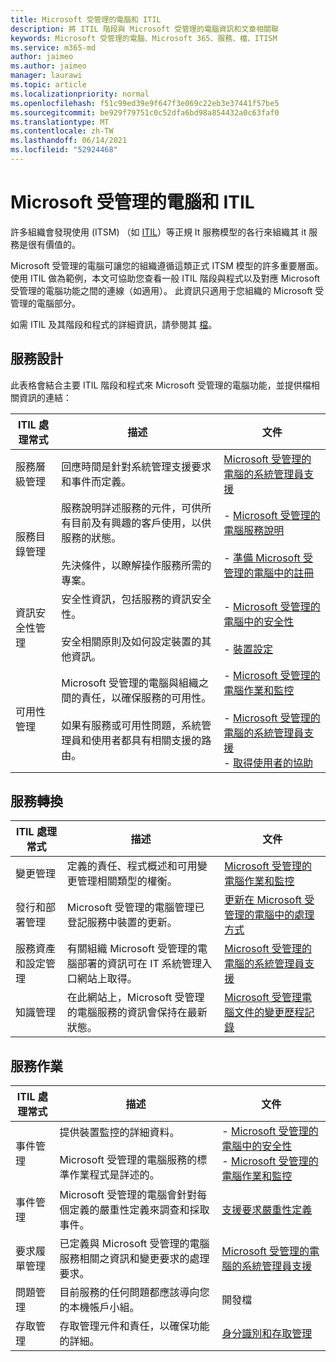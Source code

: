 ```yaml
---
title: Microsoft 受管理的電腦和 ITIL
description: 將 ITIL 階段與 Microsoft 受管理的電腦資訊和文章相關聯
keywords: Microsoft 受管理的電腦、Microsoft 365、服務、檔、ITISM
ms.service: m365-md
author: jaimeo
ms.author: jaimeo
manager: laurawi
ms.topic: article
ms.localizationpriority: normal
ms.openlocfilehash: f51c99ed39e9f647f3e069c22eb3e37441f57be5
ms.sourcegitcommit: be929f79751c0c52dfa6bd98a854432a0c63faf0
ms.translationtype: MT
ms.contentlocale: zh-TW
ms.lasthandoff: 06/14/2021
ms.locfileid: "52924468"
---
```

# <a name="microsoft-managed-desktop-and-itil"></a>Microsoft 受管理的電腦和 ITIL

許多組織會發現使用 (ITSM) （如 [ITIL](https://www.axelos.com/best-practice-solutions/itil)）等正規 It 服務模型的各行來組織其 it 服務是很有價值的。 

Microsoft 受管理的電腦可讓您的組織遵循這類正式 ITSM 模型的許多重要層面。 使用 ITIL 做為範例，本文可協助您查看一般 ITIL 階段與程式以及對應 Microsoft 受管理的電腦功能之間的連線（如適用）。 此資訊只適用于您組織的 Microsoft 受管理的電腦部分。

如需 ITIL 及其階段和程式的詳細資訊，請參閱其 [檔](https://www.axelos.com/best-practice-solutions/itil)。


## <a name="service-design"></a>服務設計

此表格會結合主要 ITIL 階段和程式來 Microsoft 受管理的電腦功能，並提供檔相關資訊的連結：



|ITIL 處理常式 |描述  |文件 |
|---------|---------|---------|
|服務層級管理     | 回應時間是針對系統管理支援要求和事件而定義。  |  [Microsoft 受管理的電腦的系統管理員支援](working-with-managed-desktop/admin-support.md)  |
|服務目錄管理     | 服務說明詳述服務的元件，可供所有目前及有興趣的客戶使用，以供服務的狀態。<br><br>先決條件，以瞭解操作服務所需的專案。  | - [Microsoft 受管理的電腦服務說明](service-description/index.md)<br><br>- [準備 Microsoft 受管理的電腦中的註冊](get-ready/index.md)  |
|資訊安全性管理     | 安全性資訊，包括服務的資訊安全性。<br><br> 安全相關原則及如何設定裝置的其他資訊。   | - [Microsoft 受管理的電腦中的安全性](service-description/security.md)<br><br>- [裝置設定](service-description/device-policies.md)  |
|可用性管理     |  Microsoft 受管理的電腦與組織之間的責任，以確保服務的可用性。<br><br>如果有服務或可用性問題，系統管理員和使用者都具有相關支援的路由。 | - [Microsoft 受管理的電腦作業和監控](service-description/operations-and-monitoring.md)<br><br>- [Microsoft 受管理的電腦的系統管理員支援](working-with-managed-desktop/admin-support.md)<br>- [取得使用者的協助](working-with-managed-desktop/end-user-support.md)  |



## <a name="service-transition"></a>服務轉換


|ITIL 處理常式 |描述  |文件 |
|---------|---------|---------|
|變更管理     | 定義的責任、程式概述和可用變更管理相關類型的權衡。  | [Microsoft 受管理的電腦作業和監控](service-description/operations-and-monitoring.md#change-management) |
|發行和部署管理     |  Microsoft 受管理的電腦管理已登記服務中裝置的更新。  | [更新在 Microsoft 受管理的電腦中的處理方式](service-description/updates.md)        |
|服務資產和設定管理     | 有關組織 Microsoft 受管理的電腦部署的資訊可在 IT 系統管理入口網站上取得。  | [Microsoft 受管理的電腦的系統管理員支援](working-with-managed-desktop/admin-support.md) |
|知識管理     | 在此網站上，Microsoft 受管理的電腦服務的資訊會保持在最新狀態。   | [Microsoft 受管理電腦文件的變更歷程記錄](change-history-managed-desktop.md)        |



## <a name="service-operation"></a>服務作業


|ITIL 處理常式 |描述  |文件  |
|---------|---------|---------|
|事件管理     |  提供裝置監控的詳細資料。<br><br>Microsoft 受管理的電腦服務的標準作業程式是詳述的。 |  - [Microsoft 受管理的電腦中的安全性](service-description/security.md)<br>- [Microsoft 受管理的電腦作業和監控](service-description/operations-and-monitoring.md)       |
|事件管理  | Microsoft 受管理的電腦會針對每個定義的嚴重性定義來調查和採取事件。  |  [支援要求嚴重性定義](working-with-managed-desktop/admin-support.md#support-request-severity-definitions)       |
|要求履單管理     |  已定義與 Microsoft 受管理的電腦服務相關之資訊和變更要求的處理要求。         |[Microsoft 受管理的電腦的系統管理員支援](working-with-managed-desktop/admin-support.md)         |
|問題管理     | 目前服務的任何問題都應該導向您的本機帳戶小組。 | 開發檔 |
|存取管理     | 存取管理元件和責任，以確保功能的詳細。  | [身分識別和存取管理](service-description/security.md#identity-and-access-management)        |
